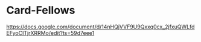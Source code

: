 # Card-Fellows

https://docs.google.com/document/d/14nHQjVVF9U9Qxxq0cx_2jfxuQWLfdEFyoCITjrXRRMo/edit?ts=59d7eee1

